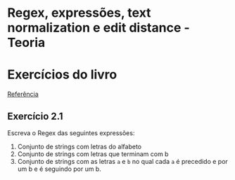 # Regex, expressões, text normalization e edit distance - Teoria



# Exercícios do livro

[Referência](https://web.stanford.edu/~jurafsky/slp3/old_oct19/2.pdf)

## Exercício 2.1

Escreva o Regex das seguintes expressões:

1. Conjunto de strings com letras do alfabeto
2. Conjunto de strings com letras que terminam com b
3. Conjunto de strings com as letras `a` e `b` no qual cada `a` é precedido e por um b e é seguindo por um b.

